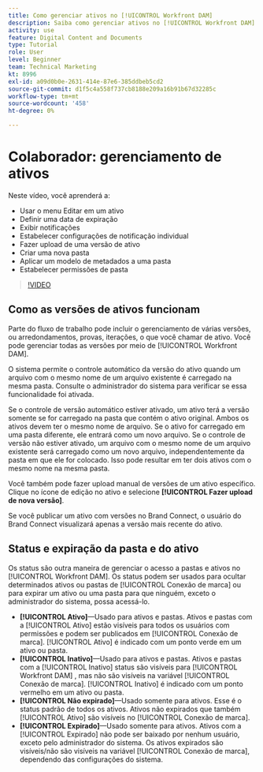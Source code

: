 ```yaml
---
title: Como gerenciar ativos no [!UICONTROL Workfront DAM]
description: Saiba como gerenciar ativos no [!UICONTROL Workfront DAM] para melhorar o fluxo de trabalho.
activity: use
feature: Digital Content and Documents
type: Tutorial
role: User
level: Beginner
team: Technical Marketing
kt: 8996
exl-id: a09d0b0e-2631-414e-87e6-385ddbeb5cd2
source-git-commit: d1f5c4a558f737cb8188e209a16b91b67d32285c
workflow-type: tm+mt
source-wordcount: '458'
ht-degree: 0%

---
```


# Colaborador: gerenciamento de ativos

Neste vídeo, você aprenderá a:

* Usar o menu Editar em um ativo
* Definir uma data de expiração
* Exibir notificações
* Estabelecer configurações de notificação individual
* Fazer upload de uma versão de ativo
* Criar uma nova pasta
* Aplicar um modelo de metadados a uma pasta
* Estabelecer permissões de pasta

>[!VIDEO](https://video.tv.adobe.com/v/335256/?quality=12)

## Como as versões de ativos funcionam

Parte do fluxo de trabalho pode incluir o gerenciamento de várias versões, ou arredondamentos, provas, iterações, o que você chamar de ativo. Você pode gerenciar todas as versões por meio de [!UICONTROL Workfront DAM].

O sistema permite o controle automático da versão do ativo quando um arquivo com o mesmo nome de um arquivo existente é carregado na mesma pasta. Consulte o administrador do sistema para verificar se essa funcionalidade foi ativada.

Se o controle de versão automático estiver ativado, um ativo terá a versão somente se for carregado na pasta que contém o ativo original. Ambos os ativos devem ter o mesmo nome de arquivo. Se o ativo for carregado em uma pasta diferente, ele entrará como um novo arquivo.
Se o controle de versão não estiver ativado, um arquivo com o mesmo nome de um arquivo existente será carregado como um novo arquivo, independentemente da pasta em que ele for colocado. Isso pode resultar em ter dois ativos com o mesmo nome na mesma pasta.

Você também pode fazer upload manual de versões de um ativo específico. Clique no ícone de edição no ativo e selecione **[!UICONTROL Fazer upload de nova versão]**.

Se você publicar um ativo com versões no Brand Connect, o usuário do Brand Connect visualizará apenas a versão mais recente do ativo.

## Status e expiração da pasta e do ativo

Os status são outra maneira de gerenciar o acesso a pastas e ativos no [!UICONTROL Workfront DAM]. Os status podem ser usados para ocultar determinados ativos ou pastas de [!UICONTROL Conexão de marca] ou para expirar um ativo ou uma pasta para que ninguém, exceto o administrador do sistema, possa acessá-lo.

* **[!UICONTROL Ativo]**—Usado para ativos e pastas. Ativos e pastas com a [!UICONTROL Ativo] estão visíveis para todos os usuários com permissões e podem ser publicados em [!UICONTROL Conexão de marca]. [!UICONTROL Ativo] é indicado com um ponto verde em um ativo ou pasta.
* **[!UICONTROL Inativo]**—Usado para ativos e pastas. Ativos e pastas com a [!UICONTROL Inativo] status são visíveis para [!UICONTROL Workfront DAM] , mas não são visíveis na variável [!UICONTROL Conexão de marca]. [!UICONTROL Inativo] é indicado com um ponto vermelho em um ativo ou pasta.
* **[!UICONTROL Não expirado]**—Usado somente para ativos. Esse é o status padrão de todos os ativos. Ativos não expirados que também [!UICONTROL Ativo] são visíveis no [!UICONTROL Conexão de marca].
* **[!UICONTROL Expirado]**—Usado somente para ativos. Ativos com a [!UICONTROL Expirado] não pode ser baixado por nenhum usuário, exceto pelo administrador do sistema. Os ativos expirados são visíveis/não são visíveis na variável [!UICONTROL Conexão de marca], dependendo das configurações do sistema.
